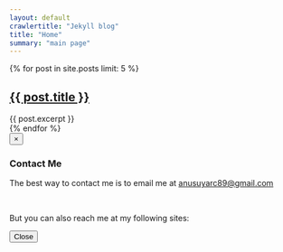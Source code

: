 ```yaml
---
layout: default
crawlertitle: "Jekyll blog"
title: "Home"
summary: "main page"
---
```


{% for post in site.posts limit: 5 %}
  <article class="index-page">
    <h2><a href="{{ post.url }}">{{ post.title }}</a></h2>
    {{ post.excerpt }}
  </article>
{% endfor %}

<div class="modal fade" id="contactModal" tabindex="-1" role="dialog" aria-hidden="true">
	  <div class="modal-dialog modal-md">
	    <div class="modal-content">
			<div class="modal-header">
				<button type="button" class="close" data-dismiss="modal" aria-label="Close"><span aria-hidden="true">&times;</span></button>
				<h3 class="modal-title text-center" id="myModalLabel">Contact Me</h3>
			</div>
			<div class="modal-body">
				<div id="text">
			    	<p> The best way to contact me is to email me at <a href="mailto:anusuyarc89@gmail.com">anusuyarc89@gmail.com</a></p><br/>
			    	<p> But you can also reach me at my following sites:</p>
				</div>
				<div id="contact-icons">
					<a href="https://www.linkedin.com/in/anusuyaroychoudhury" target="_blank"><i class="fa fa-linkedin fa-2x"></i></a>
					<a href="https://github.com/arc6789" target="_blank"><i class="fa fa-github fa-2x"></i></a>
				</div>
			</div>
			<div class="modal-footer">
				<button type="button" class="btn" data-dismiss="modal">Close</button>
			</div>			
	    </div>
	  </div>
	</div> <!--Contact Modal Ends--> 
